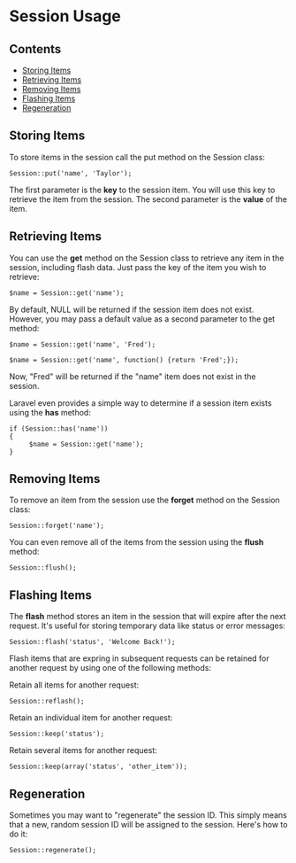 # Session Usage

## Contents

- [Storing Items](#put)
- [Retrieving Items](#get)
- [Removing Items](#forget)
- [Flashing Items](#flash)
- [Regeneration](#regeneration)

<a name="put"></a>
## Storing Items

To store items in the session call the put method on the Session class:

	Session::put('name', 'Taylor');

The first parameter is the **key** to the session item. You will use this key to retrieve the item from the session. The second parameter is the **value** of the item.

<a name="get"></a>
## Retrieving Items

You can use the **get** method on the Session class to retrieve any item in the session, including flash data. Just pass the key of the item you wish to retrieve:

	$name = Session::get('name');

By default, NULL will be returned if the session item does not exist. However, you may pass a default value as a second parameter to the get method:

	$name = Session::get('name', 'Fred');

	$name = Session::get('name', function() {return 'Fred';});

Now, "Fred" will be returned if the "name" item does not exist in the session.

Laravel even provides a simple way to determine if a session item exists using the **has** method:

	if (Session::has('name'))
	{
	     $name = Session::get('name');
	}

<a name="forget"></a>
## Removing Items

To remove an item from the session use the **forget** method on the Session class:

	Session::forget('name');

You can even remove all of the items from the session using the **flush** method:

	Session::flush();

<a name="flash"></a>
## Flashing Items

The **flash** method stores an item in the session that will expire after the next request. It's useful for storing temporary data like status or error messages:

	Session::flash('status', 'Welcome Back!');
	
Flash items that are expring in subsequent requests can be retained for another request by using one of the following methods:

Retain all items for another request:

	Session::reflash();
	
Retain an individual item for another request:
	
	Session::keep('status');
	
Retain several items for another request:
	
	Session::keep(array('status', 'other_item'));


<a name="regeneration"></a>
## Regeneration

Sometimes you may want to "regenerate" the session ID. This simply means that a new, random session ID will be assigned to the session. Here's how to do it:

	Session::regenerate();